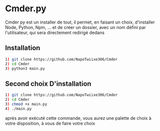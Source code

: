 # Cmder.py

Cmder py est un installer de tout, il permet, en faisant un choix, d'installer Node, Python, Npm, ...
et de créer un dossier, avec un nom défini par l'utilisateur, qui sera directement redirigé dedans

## Installation
```bash
1) git clone https://github.com/NapoTwiixe306/Cmder
2) cd Cmder
3) python3 main.py
```
## Second choix D'installation
```bash
1) git clone https://github.com/NapoTwiixe306/Cmder
2) cd Cmder
3) chmod +x main.py
4) ./main.py
```

après avoir exécuté cette commande, vous aurez une palette de choix à votre disposition, à vous de faire votre choix

